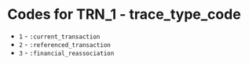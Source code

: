 # Codes for TRN_1 - trace_type_code
* `1` - `:current_transaction`
* `2` - `:referenced_transaction`
* `3` - `:financial_reassociation`
